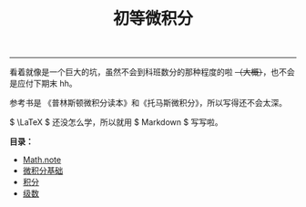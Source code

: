   <h1 align="center"><b>初等微积分</b></h1><br>

---

看着就像是一个巨大的坑，虽然不会到科班数分的那种程度的啦 ~~（大概）~~，也不会是应付下期末 hh。

参考书是 《普林斯顿微积分读本》和《托马斯微积分》，所以写得还不会太深。

$ \LaTeX $ 还没怎么学，所以就用 $ Markdown $ 写写啦。

**目录：**

- [Math.note](../README.md)
- [微积分基础](BasicCalculus.md)
- [积分](Integral.md)
- [级数](Series.md)

